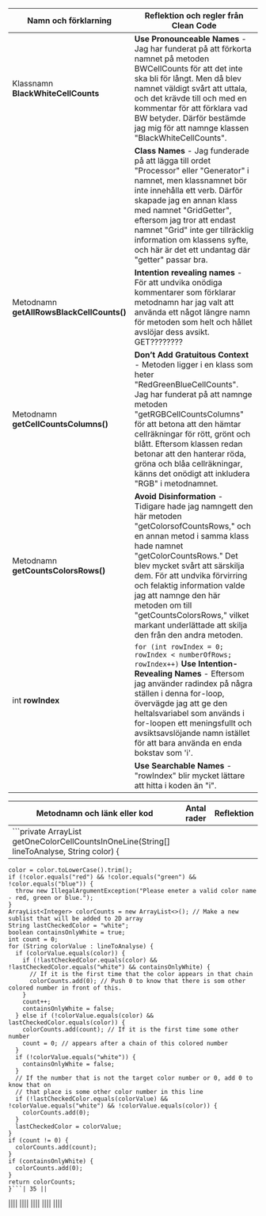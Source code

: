 | Namn och förklarning | Reflektion och regler från Clean Code |
| -------- | -------- |
| Klassnamn __BlackWhiteCellCounts__ | __Use Pronounceable Names__ - Jag har funderat på att förkorta namnet på metoden BWCellCounts för att det inte ska bli för långt. Men då blev namnet väldigt svårt att uttala, och det krävde till och med en kommentar för att förklara vad BW betyder. Därför bestämde jag mig för att namnge klassen "BlackWhiteCellCounts".| 
| | __Class Names__ - Jag funderade på att lägga till ordet "Processor" eller "Generator" i namnet, men klassnamnet bör inte innehålla ett verb. Därför skapade jag en annan klass med namnet "GridGetter", eftersom jag tror att endast namnet "Grid" inte ger tillräcklig information om klassens syfte, och här är det ett undantag där "getter" passar bra.|
| Metodnamn __getAllRowsBlackCellCounts()__ | __Intention revealing names__ - För att undvika onödiga kommentarer som förklarar metodnamn har jag valt att använda ett något längre namn för metoden som helt och hållet avslöjar dess avsikt. GET????????|
| Metodnamn __getCellCountsColumns()__ | __Don’t Add Gratuitous Context__ - Metoden ligger i en klass som heter "RedGreenBlueCellCounts". Jag har funderat på att namnge metoden "getRGBCellCountsColumns" för att betona att den hämtar cellräkningar för rött, grönt och blått. Eftersom klassen redan betonar att den hanterar röda, gröna och blåa cellräkningar, känns det onödigt att inkludera "RGB" i metodnamnet.|
| Metodnamn __getCountsColorsRows()__ | __Avoid Disinformation__ - Tidigare hade jag namngett den här metoden "getColorsofCountsRows," och en annan metod i samma klass hade namnet "getColorCountsRows." Det blev mycket svårt att särskilja dem. För att undvika förvirring och felaktig information valde jag att namnge den här metoden om till "getCountsColorsRows," vilket markant underlättade att skilja den från den andra metoden. |
| int __rowIndex__ | ```for (int rowIndex = 0; rowIndex < numberOfRows; rowIndex++)``` __Use Intention-Revealing Names__ - Eftersom jag använder radindex på några ställen i denna for-loop, övervägde jag att ge den heltalsvariabel som används i for-loopen ett meningsfullt och avsiktsavslöjande namn istället för att bara använda en enda bokstav som 'i'.|
| | __Use Searchable Names__ - "rowIndex" blir mycket lättare att hitta i koden än "i".|


| Metodnamn och länk eller kod | Antal rader | Reflektion |
| -------- | -------- | -------- |
| ```private ArrayList<Integer> getOneColorCellCountsInOneLine(String[] lineToAnalyse, String color) {
    color = color.toLowerCase().trim();
    if (!color.equals("red") && !color.equals("green") && !color.equals("blue")) {
      throw new IllegalArgumentException("Please eneter a valid color name - red, green or blue.");
    }
    ArrayList<Integer> colorCounts = new ArrayList<>(); // Make a new sublist that will be added to 2D array
    String lastCheckedColor = "white";
    boolean containsOnlyWhite = true;
    int count = 0;
    for (String colorValue : lineToAnalyse) {
      if (colorValue.equals(color)) {
        if (!lastCheckedColor.equals(color) && !lastCheckedColor.equals("white") && containsOnlyWhite) {
          // If it is the first time that the color appears in that chain
          colorCounts.add(0); // Push 0 to know that there is som other colored number in front of this.
        }
        count++;
        containsOnlyWhite = false;
      } else if (!colorValue.equals(color) && lastCheckedColor.equals(color)) {
        colorCounts.add(count); // If it is the first time some other number
        count = 0; // appears after a chain of this colored number
      }
      if (!colorValue.equals("white")) {
        containsOnlyWhite = false;
      }
      // If the number that is not the target color number or 0, add 0 to know that on
      // that place is some other color number in this line
      if (!lastCheckedColor.equals(colorValue) && !colorValue.equals("white") && !colorValue.equals(color)) {
        colorCounts.add(0);
      }
      lastCheckedColor = colorValue;
    }
    if (count != 0) {
      colorCounts.add(count);
    }
    if (containsOnlyWhite) {
      colorCounts.add(0);
    }
    return colorCounts;
    }```| 35 ||
||||
||||
||||
||||
||||



